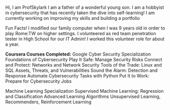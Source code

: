 Hi, I am ProfSkylark
I am a father of a wonderful young son.
I am a hobbyist in cybersecurity that has recently taken the dive into self-learning!
I am currently working on improving my skills and building a portfolio

Fun Facts!
I modified our family computer when I was 9 years old in order to play Rome:TW on higher settings.
I volunteered as red team penetration tester in High School for our IT Admin!  I worked this volunteer role for about a year.

**Coursera Courses Completed:**
  Google Cyber Security Specialization
      Foundations of Cybersecurity
      Play It Safe: Manage Security Risks
      Connect and Protect: Networks and Network Security
      Tools of the Trade: Linux and SQL
      Assets, Threats, and Vulnerabilities
      Sound the Alarm: Detection and Response
      Automate Cybersecurity Tasks with Python 
      Put It to Work: Prepare for Cybersecurity Jobs

  Machine Learning Specialization
    Supervised Machine Learning: Regression and Classification
    Advanced Learning Algorithms
    Unsupervised Learning, Recommenders, Reinforcement Learning
      
